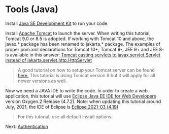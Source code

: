 # Tools (Java)

Install [Java SE Development Kit](http://www.oracle.com/technetwork/java/javase/downloads/jdk8-downloads-2133151.html) to run your code. 

Install [Apache Tomcat](https://tomcat.apache.org/download-90.cgi) to launch the server. When writing this tutorial, Tomcat 9.0 or 8.5 is adopted. If working with Tomcat 10 and above, the javax.* package has been renamed to jakarta.* package. The examples of proper pom.xml declarations for Tomcat 10+, Tomcat 9-, JEE 9+ and JEE 8- is available in this answer: [Tomcat casting servlets to javax.servlet.Servlet instead of jakarta.servlet.http.HttpServlet](https://stackoverflow.com/questions/65703840/tomcat-casting-servlets-to-javax-servlet-servlet-instead-of-jakarta-servlet-http/65704617#65704617) 

> A good tutorial on how to setup your Tomcat server can be found [here.](https://crunchify.com/step-by-step-guide-to-setup-and-install-apache-tomcat-server-in-eclipse-development-environment-ide/) This tutorial is using Tomcat version 8 but it will apply for all newer versions as well. 

Now we need a JAVA IDE to write the code. In order to create a web application, this tutorial will use [Eclipse Java EE IDE for Web Developers](http://www.eclipse.org/downloads/packages/eclipse-ide-java-ee-developers/oxygen3) version Oxygen.2 Release (4.7.2). 
Note: when updating this tutorial around July, 2021, the IDE of Eclipse is [Eclipse 2021-03 (4.19)](https://www.eclipse.org/downloads/packages/release/2021-03/r)

> For this tutorial, use all default install options.

Next: [Authentication](oauth/)